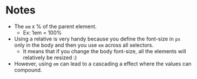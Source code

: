 # Notes

- The `em` x % of the parent element.
  - Ex: 1em = 100%
- Using a relative is very handy because you define the font-size in `px` only in the body and then you use `em` across all selectors.
  - It means that if you change the body font-size, all the elements will relatively be resized :)
- However, using `em` can lead to a cascading a effect where the values can compound.
